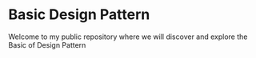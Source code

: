 # Basic Design Pattern
Welcome to my public repository where we will discover and explore the Basic of Design Pattern
